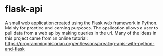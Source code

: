 # flask-api
A small web application created using the Flask web framework in Python. Mainly for practice and learning purposes. The application allows a user to pull data from a web api by making queries in the url. Many of the ideas in this project came from an online tutorial: https://programminghistorian.org/en/lessons/creating-apis-with-python-and-flask


